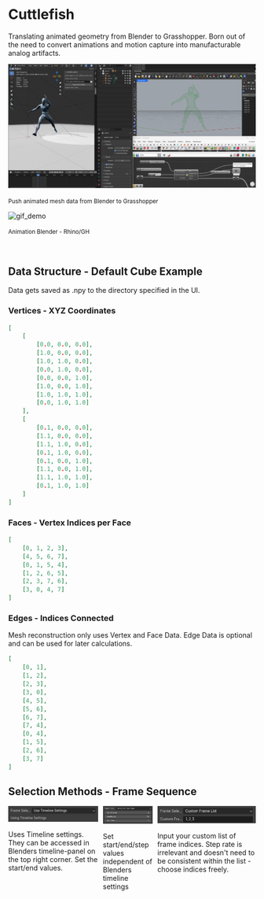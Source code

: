 # Cuttlefish
Translating animated geometry from Blender to Grasshopper. Born out of the need to convert animations and motion capture into manufacturable analog artifacts.

!["Screengrab Blender and Rhino/GH"](/rm_img/Screenshot%202024-09-04%20232517.png?raw=true)
<p><small>Push animated mesh data from Blender to Grasshopper</small></p>

![gif_demo](/rm_img/gif_demo.gif)
<p><small>Animation Blender - Rhino/GH</small></p>

<br>

## Data Structure - Default Cube Example

Data gets saved as .npy to the directory specified in the UI.

### Vertices - XYZ Coordinates
```json
[
    [
        [0.0, 0.0, 0.0],
        [1.0, 0.0, 0.0],
        [1.0, 1.0, 0.0],
        [0.0, 1.0, 0.0],
        [0.0, 0.0, 1.0],
        [1.0, 0.0, 1.0],
        [1.0, 1.0, 1.0],
        [0.0, 1.0, 1.0]
    ],
    [
        [0.1, 0.0, 0.0],
        [1.1, 0.0, 0.0],
        [1.1, 1.0, 0.0],
        [0.1, 1.0, 0.0],
        [0.1, 0.0, 1.0],
        [1.1, 0.0, 1.0],
        [1.1, 1.0, 1.0],
        [0.1, 1.0, 1.0]
    ]
]
```

### Faces - Vertex Indices per Face
```json
[
    [0, 1, 2, 3],
    [4, 5, 6, 7],
    [0, 1, 5, 4],
    [1, 2, 6, 5],
    [2, 3, 7, 6],
    [3, 0, 4, 7]
]
```

### Edges - Indices Connected
Mesh reconstruction only uses Vertex and Face Data. Edge Data is optional and can be used for later calculations.
```json
[
    [0, 1],
    [1, 2],
    [2, 3],
    [3, 0],
    [4, 5],
    [5, 6],
    [6, 7],
    [7, 4],
    [0, 4],
    [1, 5],
    [2, 6],
    [3, 7]
]
``` 

## Selection Methods - Frame Sequence

<div style="display: flex; justify-content: space-between;">
  <div style="text-align: center; margin-right: 10px;">
    <img src="./rm_img/frame_selection/use_timeline_settings.jpg" alt="Use Timeline Settings" style="width: 100%;">
    <p style="text-align: left;">Uses Timeline settings. They can be accessed in Blenders timeline-panel on the top right corner. Set the start/end values.</p>
  </div>
  <div style="text-align: center; margin-right: 10px;">
    <img src="./rm_img/frame_selection/step_rate.jpg" alt="Step Rate" style="width: 100%;">
    <p style="text-align: left;">Set start/end/step values independent of Blenders timeline settings</p>
  </div>
  <div style="text-align: center;">
    <img src="./rm_img/frame_selection/frame_list.jpg" alt="Frame List" style="width: 100%;">
    <p style="text-align: left;">Input your custom list of frame indices. Step rate is irrelevant and doesn't need to be consistent within the list - choose indices freely.</p>
  </div>
</div>